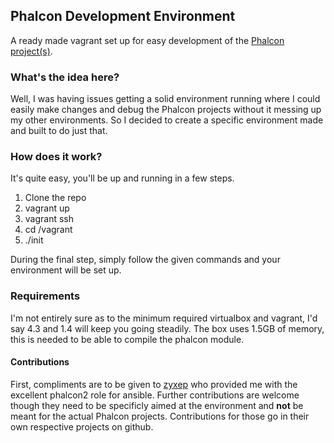 ## Phalcon Development Environment
A ready made vagrant set up for easy development of the [Phalcon project(s)](https://github.com/phalcon/).

### What's the idea here?
Well, I was having issues getting a solid environment running where I could easily make changes and debug the Phalcon projects without it messing up my other environments. So I decided to create a specific environment made and built to do just that. 

### How does it work?
It's quite easy, you'll be up and running in a few steps.

 1. Clone the repo
 2. vagrant up
 3. vagrant ssh
 4. cd /vagrant
 5. ./init
 
During the final step, simply follow the given commands and your environment will be set up.

### Requirements
I'm not entirely sure as to the minimum required virtualbox and vagrant, I'd say 4.3 and 1.4 will keep you going steadily. The box uses 1.5GB of memory, this is needed to be able to compile the phalcon module.

#### Contributions
First, compliments are to be given to [zyxep](http://github.com/zyxep) who provided me with the excellent phalcon2 role for ansible. Further contributions are welcome though they need to be specificly aimed at the environment and __not__ be meant for the actual Phalcon projects. Contributions for those go in their own respective projects on github.
